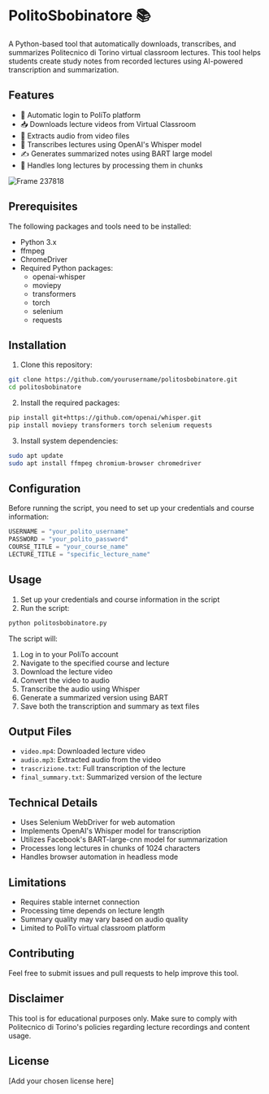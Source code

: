 # PolitoSbobinatore 📚

A Python-based tool that automatically downloads, transcribes, and summarizes Politecnico di Torino virtual classroom lectures. This tool helps students create study notes from recorded lectures using AI-powered transcription and summarization.

## Features

- 🔐 Automatic login to PoliTo platform
- 📥 Downloads lecture videos from Virtual Classroom
- 🎵 Extracts audio from video files
- 📝 Transcribes lectures using OpenAI's Whisper model
- ✍️ Generates summarized notes using BART large model
- 🤖 Handles long lectures by processing them in chunks
  
![Frame 237818](https://github.com/user-attachments/assets/3dc076b7-10fa-47e7-8eda-0d93c08e2f2a)

## Prerequisites

The following packages and tools need to be installed:

- Python 3.x
- ffmpeg
- ChromeDriver
- Required Python packages:
  - openai-whisper
  - moviepy
  - transformers
  - torch
  - selenium
  - requests

    
## Installation

1. Clone this repository:
```bash
git clone https://github.com/yourusername/politosbobinatore.git
cd politosbobinatore
```

2. Install the required packages:
```bash
pip install git+https://github.com/openai/whisper.git
pip install moviepy transformers torch selenium requests
```

3. Install system dependencies:
```bash
sudo apt update
sudo apt install ffmpeg chromium-browser chromedriver
```

## Configuration

Before running the script, you need to set up your credentials and course information:

```python
USERNAME = "your_polito_username"
PASSWORD = "your_polito_password"
COURSE_TITLE = "your_course_name"
LECTURE_TITLE = "specific_lecture_name"
```

## Usage

1. Set up your credentials and course information in the script
2. Run the script:
```bash
python politosbobinatore.py
```

The script will:
1. Log in to your PoliTo account
2. Navigate to the specified course and lecture
3. Download the lecture video
4. Convert the video to audio
5. Transcribe the audio using Whisper
6. Generate a summarized version using BART
7. Save both the transcription and summary as text files

## Output Files

- `video.mp4`: Downloaded lecture video
- `audio.mp3`: Extracted audio from the video
- `trascrizione.txt`: Full transcription of the lecture
- `final_summary.txt`: Summarized version of the lecture

## Technical Details

- Uses Selenium WebDriver for web automation
- Implements OpenAI's Whisper model for transcription
- Utilizes Facebook's BART-large-cnn model for summarization
- Processes long lectures in chunks of 1024 characters
- Handles browser automation in headless mode

## Limitations

- Requires stable internet connection
- Processing time depends on lecture length
- Summary quality may vary based on audio quality
- Limited to PoliTo virtual classroom platform

## Contributing

Feel free to submit issues and pull requests to help improve this tool.

## Disclaimer

This tool is for educational purposes only. Make sure to comply with Politecnico di Torino's policies regarding lecture recordings and content usage.

## License

[Add your chosen license here]
